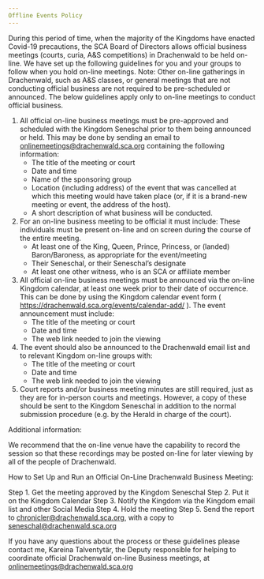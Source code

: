 ```yaml
---
Offline Events Policy
---
```



During this period of time, when the majority of the Kingdoms have enacted Covid-19 precautions, the SCA Board of Directors allows official business meetings (courts, curia, A&S competitions) in Drachenwald to be held on-line. We have set up the following guidelines for you and your groups to follow when you hold on-line meetings. Note: Other on-line gatherings in Drachenwald, such as A&S classes, or general meetings that are not conducting official business are not required to be pre-scheduled or announced. The below guidelines apply only to on-line meetings to conduct official business.

1. All official on-line business meetings must be pre-approved and scheduled with the Kingdom Seneschal prior to them being announced or held. This may be done by sending an email to onlinemeetings@drachenwald.sca.org containing the following information:
    * The title of the meeting or court
    * Date and time
    * Name of the sponsoring group
    * Location (including address) of the event that was cancelled at which this meeting would have taken place (or, if it is a brand-new meeting or event, the address of the host).
    * A short description of what business will be conducted.
2. For an on-line business meeting to be official it must include:
 These individuals must be present on-line and on screen during the course of the entire meeting.
    * At least one of the King, Queen, Prince, Princess, or (landed) Baron/Baroness, as appropriate for the event/meeting
    * Their Seneschal, or their Seneschal’s designate
    * At least one other witness, who is an SCA or affiliate member
3. All official on-line business meetings must be announced via the on-line Kingdom calendar, at least one week prior to their date of occurrence. This can be done by using the Kingdom calendar event form ( https://drachenwald.sca.org/events/calendar-add/ ). The event announcement must include:
    * The title of the meeting or court
    * Date and time
    * The web link needed to join the viewing
4. The event should also be announced to the Drachenwald email list and to relevant Kingdom on-line groups with:
    * The title of the meeting or court
    * Date and time
    * The web link needed to join the viewing
5. Court reports and/or business meeting minutes are still required, just as they are for in-person courts and meetings. However, a copy of these should be sent to the Kingdom Seneschal in addition to the normal submission procedure (e.g. by the Herald in charge of the court).

Additional information:

We recommend that the on-line venue have the capability to record the session so that these recordings may be posted on-line for later viewing by all of the people of Drachenwald.


How to Set Up and Run an Official On-Line Drachenwald Business Meeting:

Step 1. Get the meeting approved by the Kingdom Seneschal
Step 2. Put it on the Kingdom Calendar
Step 3. Notify the Kingdom via the Kingdom email list and other Social Media
Step 4. Hold the meeting
Step 5. Send the report to chronicler@drachenwald.sca.org, with a copy to seneschal@drachenwald.sca.org

If you have any questions about the process or these guidelines please contact me, Kareina Talventytär, the Deputy responsible for helping to coordinate official Drachenwald on-line Business meetings, at onlinemeetings@drachenwald.sca.org
